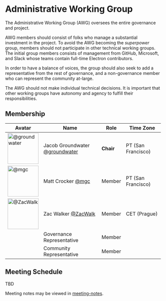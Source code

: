 # Administrative Working Group

The Administrative Working Group (AWG) oversees the entire governance and project.

AWG members should consist of folks who manage a substantial investment in the project.
To avoid the AWG becoming the _superpower_ group,
members should not participate in other technical working groups.
The initial group members consists of management from GitHub, Microsoft, and Slack whose teams contain full-time Electron contributors.

In order to have a balance of voices,
the group should also seek to add a representative from the rest of governance,
and a non-governance member who can represent the community at-large.

The AWG should not make individual technical decisions.
It is important that other working groups have autonomy and agency to fulfill their responsibilities.

## Membership

| Avatar | Name | Role | Time Zone |
| -------------------------------------------|----------------------|----------------------------| -------- |
| <img src="https://github.com/groundwater.png" width=100 alt="@groundwater">  | Jacob Groundwater [@groundwater](https://github.com/groundwater) | **Chair** | PT (San Francisco) |
| <img src="https://github.com/mgc.png" width=100 alt="@mgc">  | Matt Crocker [@mgc](https://github.com/mgc) | Member | PT (San Francisco) |
| <img src="https://github.com/ZacWalk.png" width=100 alt="@ZacWalk">  | Zac Walker [@ZacWalk](https://github.com/ZacWalk) | Member | CET (Prague) |
| | Governance Representative | Member | |
| | Community Representative | Member | |

## Meeting Schedule

TBD <!-- likely **Sync Meeting** Monthly @ 9:00AM PST -->

Meeting notes may be viewed in [meeting-notes](meeting-notes).
